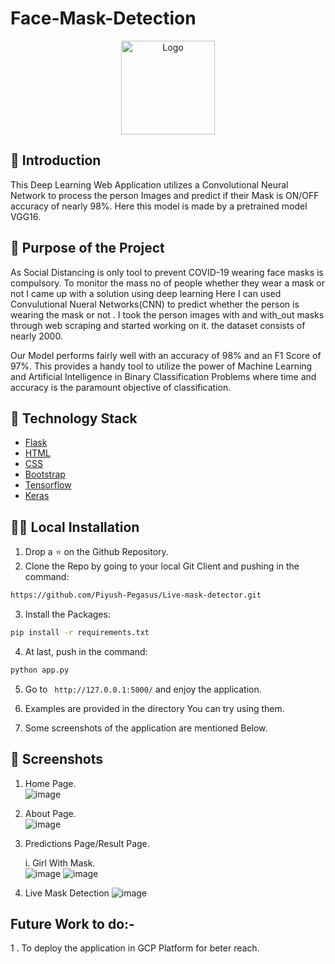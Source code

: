 # Face-Mask-Detection

<p align="center">
  <a href="https://github.com/aryan1010">
    <img src="https://i.pinimg.com/236x/db/d2/0f/dbd20f5f7bdb931ac9183f140a1ad3d1.jpg" alt="Logo" width="150" height="150">
  </a>

## 📌 Introduction

This Deep Learning Web Application utilizes a Convolutional Neural Network to process the person Images and predict if their Mask is ON/OFF accuracy of nearly 98%.
Here this model is made by a pretrained model VGG16.
## 🎯 Purpose of the Project
As Social Distancing is only tool to prevent COVID-19 wearing face masks is compulsory.
To monitor the mass no of people whether they wear a mask or not I came up with a solution using deep learning
Here I can used Convulutional Nueral Networks(CNN) to predict whether the person is wearing the mask or not .
I took the person images with and with_out masks through web scraping and started working on it. the dataset consists of nearly 2000.

Our Model performs fairly well with an accuracy of 98% and an F1 Score of 97%. This provides a handy tool to utilize the power of Machine Learning and Artificial Intelligence in Binary Classification Problems where time and accuracy is the paramount objective of classification.

## 🏁 Technology Stack

* [Flask](https://github.com/pallets/flask)
* [HTML](https://www.w3.org/TR/html52/)
* [CSS](https://developer.mozilla.org/en-US/docs/Web/CSS)
* [Bootstrap](https://getbootstrap.com/)
* [Tensorflow](https://www.tensorflow.org/)
* [Keras](http://keras.io/)

## 🏃‍♂️ Local Installation

1. Drop a ⭐ on the Github Repository. 
2. Clone the Repo by going to your local Git Client and pushing in the command: 

```sh
https://github.com/Piyush-Pegasus/Live-mask-detector.git
```

3. Install the Packages: 
```sh
pip install -r requirements.txt
```

4. At last, push in the command:
```sh
python app.py
```

5. Go to ` http://127.0.0.1:5000/` and enjoy the application.  

6. Examples are provided in the directory You can try using them.  

7. Some screenshots of the application are mentioned Below.  

## 📜 Screenshots

1. Home Page.   
![image](https://github.com/aryan1010/GFG-Hackathon-Mask-Detection/assets/65810122/397f69f3-d497-4e49-93b7-bd38b8a3e3d9)

2. About Page.  
![image](https://github.com/aryan1010/GFG-Hackathon-Mask-Detection/assets/65810122/f8d50542-c3ca-4775-b943-baccd537a950)

3. Predictions Page/Result Page.  

   i. Girl With Mask.  
![image](https://github.com/aryan1010/GFG-Hackathon-Mask-Detection/assets/65810122/24245f84-a9bf-4fc9-ad0c-db55ed481f49)
![image](https://github.com/aryan1010/GFG-Hackathon-Mask-Detection/assets/65810122/d96bfa92-2cf1-4b87-993c-a306a5689863)

  4. Live Mask Detection
![image](https://github.com/aryan1010/GFG-Hackathon-Mask-Detection/assets/65810122/e8b27462-d3d6-407b-95ab-f5e30c75de4b)


## Future Work to do:-
1 . To deploy the application in GCP Platform for beter reach.


